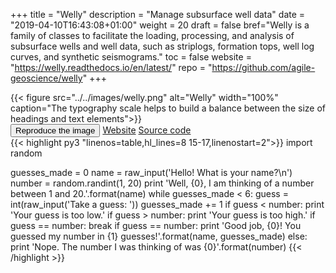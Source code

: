 +++
title = "Welly"
description = "Manage subsurface well data"
date = "2019-04-10T16:43:08+01:00"
weight = 20
draft = false
bref="Welly is a family of classes to facilitate the loading, processing, and analysis of subsurface wells and well data, such as striplogs, formation tops, well log curves, and synthetic seismograms."
toc = false
website = "https://welly.readthedocs.io/en/latest/"
repo = "https://github.com/agile-geoscience/welly"
+++

<div class="is-width-small is-center">
  {{< figure src="../../images/welly.png" alt="Welly" width="100%"
    caption="The typography scale helps to build a balance between the size of headings and text elements">}}
</div>


<div id="action-buttons">
  <button class="button" data-kube="toggle" data-target="#box">Reproduce the image</button>
  <a class="button outline big" href="{{< param website >}}">Website</a>
  <a class="button outline big" href="{{< param repo >}}">Source code</a>
</div>
<div id="box" class="is-hidden">
  {{< highlight py3 "linenos=table,hl_lines=8 15-17,linenostart=2">}}
  import random

  guesses_made = 0
  name = raw_input('Hello! What is your name?\n')
  number = random.randint(1, 20)
  print 'Well, {0}, I am thinking of a number between 1 and 20.'.format(name)
  while guesses_made < 6:
      guess = int(raw_input('Take a guess: '))
      guesses_made += 1
      if guess < number:
          print 'Your guess is too low.'
      if guess > number:
          print 'Your guess is too high.'
      if guess == number:
          break
  if guess == number:
      print 'Good job, {0}! You guessed my number in {1} guesses!'.format(name, guesses_made)
  else:
      print 'Nope. The number I was thinking of was {0}'.format(number)
  {{< /highlight >}}
</div>
